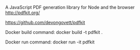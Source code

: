 A JavaScript PDF generation library for Node and the browser  http://pdfkit.org/ 

https://github.com/devongovett/pdfkit

Docker build command:
docker build -t pdfkit .

Docker run command: 
docker run -it pdfkit

